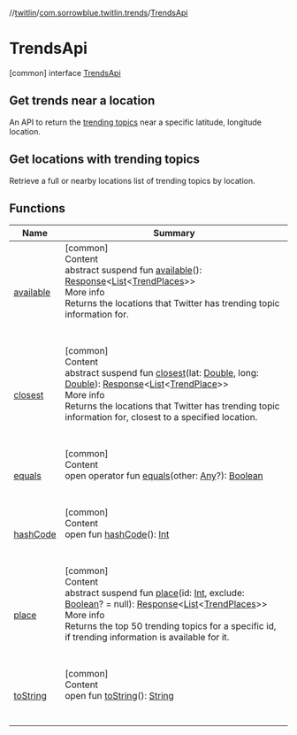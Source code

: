 //[twitlin](../../index.md)/[com.sorrowblue.twitlin.trends](../index.md)/[TrendsApi](index.md)



# TrendsApi  
 [common] interface [TrendsApi](index.md)

##  Get trends near a location  


An API to return the [trending topics](https://support.twitter.com/articles/101125) near a specific latitude, longitude location.



##  Get locations with trending topics  


Retrieve a full or nearby locations list of trending topics by location.

   


## Functions  
  
|  Name|  Summary| 
|---|---|
| <a name="com.sorrowblue.twitlin.trends/TrendsApi/available/#/PointingToDeclaration/"></a>[available](available.md)| <a name="com.sorrowblue.twitlin.trends/TrendsApi/available/#/PointingToDeclaration/"></a>[common]  <br>Content  <br>abstract suspend fun [available](available.md)(): [Response](../../com.sorrowblue.twitlin.client/-response/index.md)<[List](https://kotlinlang.org/api/latest/jvm/stdlib/kotlin.collections/-list/index.html)<[TrendPlaces](../-trend-places/index.md)>>  <br>More info  <br>Returns the locations that Twitter has trending topic information for.  <br><br><br>
| <a name="com.sorrowblue.twitlin.trends/TrendsApi/closest/#kotlin.Double#kotlin.Double/PointingToDeclaration/"></a>[closest](closest.md)| <a name="com.sorrowblue.twitlin.trends/TrendsApi/closest/#kotlin.Double#kotlin.Double/PointingToDeclaration/"></a>[common]  <br>Content  <br>abstract suspend fun [closest](closest.md)(lat: [Double](https://kotlinlang.org/api/latest/jvm/stdlib/kotlin/-double/index.html), long: [Double](https://kotlinlang.org/api/latest/jvm/stdlib/kotlin/-double/index.html)): [Response](../../com.sorrowblue.twitlin.client/-response/index.md)<[List](https://kotlinlang.org/api/latest/jvm/stdlib/kotlin.collections/-list/index.html)<[TrendPlace](../-trend-place/index.md)>>  <br>More info  <br>Returns the locations that Twitter has trending topic information for, closest to a specified location.  <br><br><br>
| <a name="kotlin/Any/equals/#kotlin.Any?/PointingToDeclaration/"></a>[equals](../../com.sorrowblue.twitlin.v2.users/-users-api/-expansion/-companion/index.md#%5Bkotlin%2FAny%2Fequals%2F%23kotlin.Any%3F%2FPointingToDeclaration%2F%5D%2FFunctions%2F1930806739)| <a name="kotlin/Any/equals/#kotlin.Any?/PointingToDeclaration/"></a>[common]  <br>Content  <br>open operator fun [equals](../../com.sorrowblue.twitlin.v2.users/-users-api/-expansion/-companion/index.md#%5Bkotlin%2FAny%2Fequals%2F%23kotlin.Any%3F%2FPointingToDeclaration%2F%5D%2FFunctions%2F1930806739)(other: [Any](https://kotlinlang.org/api/latest/jvm/stdlib/kotlin/-any/index.html)?): [Boolean](https://kotlinlang.org/api/latest/jvm/stdlib/kotlin/-boolean/index.html)  <br><br><br>
| <a name="kotlin/Any/hashCode/#/PointingToDeclaration/"></a>[hashCode](../../com.sorrowblue.twitlin.v2.users/-users-api/-expansion/-companion/index.md#%5Bkotlin%2FAny%2FhashCode%2F%23%2FPointingToDeclaration%2F%5D%2FFunctions%2F1930806739)| <a name="kotlin/Any/hashCode/#/PointingToDeclaration/"></a>[common]  <br>Content  <br>open fun [hashCode](../../com.sorrowblue.twitlin.v2.users/-users-api/-expansion/-companion/index.md#%5Bkotlin%2FAny%2FhashCode%2F%23%2FPointingToDeclaration%2F%5D%2FFunctions%2F1930806739)(): [Int](https://kotlinlang.org/api/latest/jvm/stdlib/kotlin/-int/index.html)  <br><br><br>
| <a name="com.sorrowblue.twitlin.trends/TrendsApi/place/#kotlin.Int#kotlin.Boolean?/PointingToDeclaration/"></a>[place](place.md)| <a name="com.sorrowblue.twitlin.trends/TrendsApi/place/#kotlin.Int#kotlin.Boolean?/PointingToDeclaration/"></a>[common]  <br>Content  <br>abstract suspend fun [place](place.md)(id: [Int](https://kotlinlang.org/api/latest/jvm/stdlib/kotlin/-int/index.html), exclude: [Boolean](https://kotlinlang.org/api/latest/jvm/stdlib/kotlin/-boolean/index.html)? = null): [Response](../../com.sorrowblue.twitlin.client/-response/index.md)<[List](https://kotlinlang.org/api/latest/jvm/stdlib/kotlin.collections/-list/index.html)<[TrendPlaces](../-trend-places/index.md)>>  <br>More info  <br>Returns the top 50 trending topics for a specific id, if trending information is available for it.  <br><br><br>
| <a name="kotlin/Any/toString/#/PointingToDeclaration/"></a>[toString](../../com.sorrowblue.twitlin.v2.users/-users-api/-expansion/-companion/index.md#%5Bkotlin%2FAny%2FtoString%2F%23%2FPointingToDeclaration%2F%5D%2FFunctions%2F1930806739)| <a name="kotlin/Any/toString/#/PointingToDeclaration/"></a>[common]  <br>Content  <br>open fun [toString](../../com.sorrowblue.twitlin.v2.users/-users-api/-expansion/-companion/index.md#%5Bkotlin%2FAny%2FtoString%2F%23%2FPointingToDeclaration%2F%5D%2FFunctions%2F1930806739)(): [String](https://kotlinlang.org/api/latest/jvm/stdlib/kotlin/-string/index.html)  <br><br><br>

